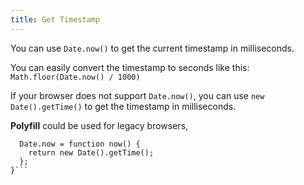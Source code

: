```yaml
---
title: Get Timestamp
---
```

You can use `Date.now()` to get the current timestamp in milliseconds.

You can easily convert the timestamp to seconds like this: `Math.floor(Date.now() / 1000)`

If your browser does not support `Date.now()`, you can use `new Date().getTime()` to get the timestamp in milliseconds.

__Polyfill__ could be used for legacy browsers,

```if (!Date.now) {
  Date.now = function now() {
    return new Date().getTime();
  };
}```

